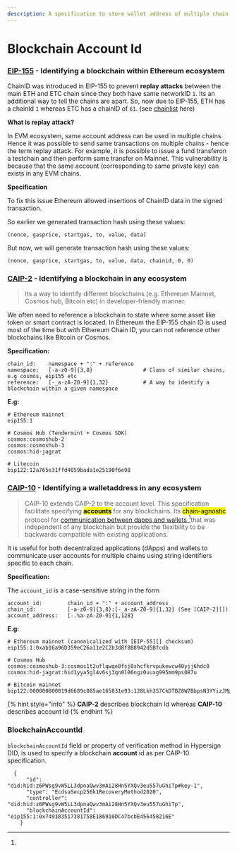 ```yaml
---
description: A specification to store wallet address of multiple chain on Hypersign DID
---
```


# Blockchain Account Id

### [EIP-155](https://eips.ethereum.org/EIPS/eip-155) - Identifying a blockchain within Ethereum ecosystem



ChainID  was introduced in EIP-155 to prevent **replay attacks** between the main ETH and ETC chain since they both have same networkID `1`.  Its an additional way to tell the chains are apart. So, now due to EIP-155, ETH has a chainId `1` whereas ETC has a chainID of `61`.  (see [chainlist](https://chainid.network/) here)

**What is replay attack?**

In EVM ecosystem, same account address can be used in multiple chains. Hence it was possible to send same transactions on multiple chains - hence the term replay attack. For example, it is possible to issue a fund transferon a testchain and then perform same transfer on Mainnet. This vulnerability is because that the same account (corresponding to same private key) can exists in any EVM chains.

**Specification**

To fix this issue Ethereum allowed insertions of ChainID data in the signed transaction.

So earlier we generated transaction hash using these values:

```
(nonce, gasprice, startgas, to, value, data)
```

But now, we will generate transaction hash using these values:&#x20;

```
(nonce, gasprice, startgas, to, value, data, chainid, 0, 0)
```



### [CAIP-2](https://chainagnostic.org/CAIPs/caip-2) - Identifying a blockchain in any ecosystem&#x20;

> Its a way to identify different blockchains (e.g. Ethereum Mainnet, Cosmos hub, Bitcoin etc) in developer-friendly manner.&#x20;

We often need to reference a blockchain to state where some asset like token or smart contract is located. In Ethereum the EIP-155 chain ID is used most of the time but with Ethereum Chain ID, you can not reference other blockchains like Bitcoin or Cosmos.&#x20;

**Specification:**

```
chain_id:    namespace + ":" + reference
namespace:   [-a-z0-9]{3,8}                # Class of similar chains, e.g cosmos, eip155 etc
reference:   [-_a-zA-Z0-9]{1,32}           # A way to identify a blockchain within a given namespace
```

**E.g:**

```
# Ethereum mainnet
eip155:1

# Cosmos Hub (Tendermint + Cosmos SDK)
cosmos:cosmoshub-2
cosmos:cosmoshub-3
cosmos:hid-jagrat

# Litecoin
bip122:12a765e31ffd4059bada1e25190f6e98
```

### [CAIP-10](https://chainagnostic.org/CAIPs/caip-2) - Identifying a walletaddress in any ecosystem

> CAIP-10 extends CAIP-2 to the account level. This specification facilitate specifying <mark style="background-color:yellow;">**accounts**</mark> for any blockchains.  Its <mark style="background-color:yellow;">chain-agnostic</mark> protocol for [communication between dapps and wallets ](#user-content-fn-1)[^1]that was independent of any blockchain but provide the flexibility to be backwards compatible with existing applications.

It is useful for both decentralized applications (dApps) and wallets to communicate user accounts for multiple chains using string identifiers specific to each chain.



**Specification:**

The `account_id` is a case-sensitive string in the form

```
account_id:        chain_id + ":" + account_address
chain_id:          [-a-z0-9]{3,8}:[-_a-zA-Z0-9]{1,32} (See [CAIP-2][])
account_address:   [-.%a-zA-Z0-9]{1,128}
```

**E.g:**

```
# Ethereum mainnet (canonicalized with [EIP-55][] checksum)
eip155:1:0xab16a96D359eC26a11e2C2b3d8f8B8942d5Bfcdb

# Cosmos Hub
cosmos:cosmoshub-3:cosmos1t2uflqwqe0fsj0shcfkrvpukewcw40yjj6hdc0
cosmos:hid-jagrat:hid1yya5gl4v6sj3qn0l06ngz0uuxg995mm9ps087u

# Bitcoin mainnet
bip122:000000000019d6689c085ae165831e93:128Lkh3S7CkDTBZ8W7BbpsN3YYizJMp8p6

```

{% hint style="info" %}
**CAIP-2** describes blockchain Id whereas **CAIP-10** describes account Id
{% endhint %}

### BlockchainAccountId



`blockchainAccountId`  field or property of verification method in Hypersign DID, is used to specify a blockchain **account** id as per CAIP-10 specification.

```
  {
      "id": "did:hid:z6PWsg9vW5LL3dpnaQwv3mAi28Hn5YXQv3eu557uGhiTp#key-1",
      "type": "EcdsaSecp256k1RecoveryMethod2020",
      "controller": "did:hid:z6PWsg9vW5LL3dpnaQwv3mAi28Hn5YXQv3eu557uGhiTp",
      "blockchainAccountId": "eip155:1:0x749183517381758E186910DC47bcbE456458216E"
    }
```

[^1]: 
